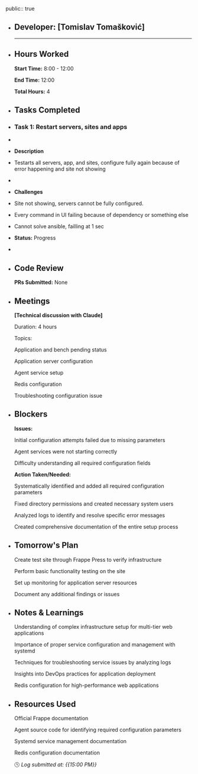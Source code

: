 public:: true

- ## Developer: [Tomislav Tomašković]
  
  ---
- ## Hours Worked
  
  **Start Time:** 8:00 - 12:00
  
  **End Time:** 12:00
  
  **Total Hours:** 4
- ## Tasks Completed
- ### Task 1: Restart servers, sites and apps
-
- **Description**
- Testarts all servers, app, and sites, configure fully again because of error happening and site not showing
-
- **Challenges**
- Site not showing, servers cannot be fully configured.
- Every command in UI failing because of dependency or something else
- Cannot solve ansible, failling at 1 sec
- **Status:** Progress
-
- ## Code Review
  
  **PRs Submitted:** None
- ## Meetings
  
  **[Technical discussion with Claude]**
  
  Duration: 4 hours
  
  Topics:
  
  Application and bench pending status
  
  Application server configuration
  
  Agent service setup
  
  Redis configuration
  
  Troubleshooting configuration issue
- ## Blockers
  
  **Issues:**
  
  Initial configuration attempts failed due to missing parameters
  
  Agent services were not starting correctly
  
  Difficulty understanding all required configuration fields
  
  **Action Taken/Needed:**
  
  Systematically identified and added all required configuration parameters
  
  Fixed directory permissions and created necessary system users
  
  Analyzed logs to identify and resolve specific error messages
  
  Created comprehensive documentation of the entire setup process
- ## Tomorrow's Plan
  
  Create test site through Frappe Press to verify infrastructure
  
  Perform basic functionality testing on the site
  
  Set up monitoring for application server resources
  
  Document any additional findings or issues
- ## Notes & Learnings
  
  Understanding of complex infrastructure setup for multi-tier web applications
  
  Importance of proper service configuration and management with systemd
  
  Techniques for troubleshooting service issues by analyzing logs
  
  Insights into DevOps practices for application deployment
  
  Redis configuration for high-performance web applications
- ## Resources Used
  
  Official Frappe documentation
  
  Agent source code for identifying required configuration parameters
  
  Systemd service management documentation
  
  Redis configuration documentation
  
  🕓 *Log submitted at: {{15:00 PM}}*
